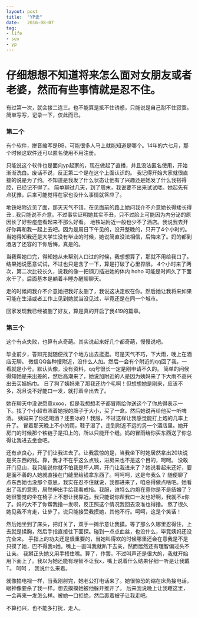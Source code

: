 ```yaml
---
layout: post
title:  "YP史"
date:   2016-08-07
tag:
- life 
- sex
- yp
---
```



仔细想想不知道将来怎么面对女朋友或者老婆，然而有些事情就是忍不住。
===

有过第一次，就会接二连三。也不能算是抵不住诱惑，只能说是自己耐不住寂寞。简单写写，记录一下，仅此而已。

### 第二个

有个软件，拼音缩写是BB，可能很多人马上就能知道是哪个。14年的六七月，那个时候这软件还可以匿名使用不用注册。

只能说这个软件也是面向yp起家的，现在做起了直播，并且没法匿名使用，开始渐渐洗白。废话不说，反正第二个是在这个上面认识的。
我记得开始大家就很直接的说是为了约。不知道是我发了什么状态让他有了兴趣还是她发了什么我搭得腔，已经记不得了。
简单聊过几天，到了周末，我说要不出来试试喽。她起先有点犹豫，后来可能觉得在家也没什么事情就答应了。

地铁站附近见了面，那天天气不错。在见面前的路上她问我介不介意她长得矮长得丑...我只能说不介意。不过事实证明她其实不丑，只不过脸上可能因为内分泌的原因长了好些痘痘看起来不那么好看。
地铁站附近一般也少不了酒店。我说我去开好你再和我一起上去吧。因为是周日下午见的，没开整晚的，只开了4个小时的。
当她得知我还是大学生没有毕业的时候，她说简直没法相信，后悔来了。妈的都到酒店了还容的下你后悔，真是的。

当我帮她口完，得知她从未帮别人口过的时候，我想想算了，那就不用给我口了。结果她说愿意试试，不过也只是含了一下，算是打破了心里界限。
4个小时来了两次，第二次比较长久，说我的像一把钢刀插进她的体内 hoho 可能是时间久了下面水干了。后面基本是躺着半睡办醒聊聊天。

走的时候问我介不介意她把我好友删了，我说这决定权在你。然后她让我将来如果可能在生活或者工作上见到她就当没见过，毕竟还是在同一个城市。

回家发现我已经被删了好友，算是真的开启了我419的篇章。

### 第三个

这个有点失败，也算有点奇葩。其实说起来好几个都奇葩，慢慢说吧。

毕业前夕，答辩完就随便找了个地方出去逛逛。可是天气不巧，下大雨，晚上在酒店无聊。
微信QQ各种搜附近，没什么人加。然后一会有个附近的qq回了我，一看就是小号。默认头像，没有资料，qq号很长一定是刚申请不久的。
简单的问候得知她是来出差的，然后高潮来了，她说加附近的人是因为姨妈来了下大雨不高兴出去买姨妈巾。
日了狗了姨妈来了那我还约个毛啊！但想想她是刚来，应该不多，况且说不好能口一发，就打着伞出去了。

她在聊天中没说愿意xxoo，但是我想想老子都冒雨给你送这个了你总得表示一下。找了个小超市照着她报的牌子于大小，买了一盒。然后她说再给他买一听啤酒。
姨妈来了你还喝酒？还要冰的！我服，不过这样让我感觉能打上炮的几率上升了。
冒着那天晚上不小的雨，鞋子湿了，走到附近不远的另一个酒店里。她开房门的时候那个铁链子是扣上的，所以只能开个缝。妈的冒雨给你买东西送了你总得让我进去坐会吧。

还有点良心，开了们让我进去了。让我震惊的是，当我坐下时她居然拿出20块说是买东西的钱。靠，我才不在乎这么点钱，进房来也不是这个目的，呵呵。
没敢开门见山，我只能说你就不怕我是坏人啊，开门让我进来了？她说看起来还好，要是面不善的人她就直接在门缝里给钱拿东西了。呵呵呵，这是夸我么？
随便聊了点东西她也没那个意思，我实在忍不住就说，我都进来了，咱总得做点啥吧。她看出了我的意思，居然伸出手给我看戒指。我服，谁特么约炮在意你是不是结婚了？
她很警觉的坐在椅子上不想让我靠近。我只能说你帮我口一发也好啊，我就不x你了。妈的大不了你帮我撸一发呗，反正照这个情况我回去没准也得撸。
熬了很久她见我不肯走，让步了。说只能接受我摸她，其他不行。呵呵，这是个笑话！

然后她坐到了床头，把灯关了，双手一摊示意让我摸。等了那么久哪里忍得住，上去就是揉胸，然后手指直接往下面探。碰到一点点血丝，也没什么，毕竟姨妈还没完全来。
手指上的功夫还是很重要的，当她叫得欢的时候哪里还会在意我是不是只摸了她，巴不得我x她。嘴上一直叫我就趴下去亲，然而居然还有理智偏过头不让亲。
我掰正头她又用手捂住嘴。算了，作罢。不过叫声还是很大的，我就开始用下面上了。我以为她还能有理智不让我x，嘴上说着什么结果仔细一听是让我戴T。
呵呵 ， 我说什么来着。

就像拍电视一样，当我刚射完，她老公打电话来了。她很惊恐的缩在床角接电话，眼神像要杀了我一样。想去摸摸她被他躲开推开了。
后来我说晚上让我睡这里，一会再来一发怎么样。被她一口拒绝，然后裹着被子让我走吧。

不算扫兴，也不能多打扰，走人。


